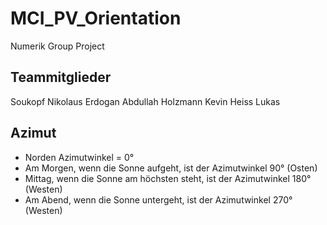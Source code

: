 # MCI_PV_Orientation
Numerik Group Project

## Teammitglieder
Soukopf Nikolaus
Erdogan Abdullah
Holzmann Kevin
Heiss Lukas

## Azimut
- Norden Azimutwinkel = 0°
- Am Morgen, wenn die Sonne aufgeht, ist der Azimutwinkel 90° (Osten)
- Mittag, wenn die Sonne am höchsten steht, ist der Azimutwinkel 180° (Westen)
- Am Abend, wenn die Sonne untergeht, ist der Azimutwinkel 270° (Westen)
